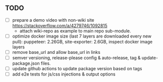 ## TODO

- [ ] prepare a demo video with non-wiki site https://stackoverflow.com/a/4279746/1092815
  - attach wiki-repo as example to main repo sub-module.
- [ ] optimize docker image size (last 7 layers are downloaded every new pull): puppeteer: 2.26GB, site-exporter: 2.6GB, inspect docker image layers
- [ ] remove base_url and allow base_url in links
- [ ] semver versioning, release-please config & auto-release, tag & update-package.json files.
- [ ] update github actions to update package version based on tags
- [ ] add e2e tests for js/css injections & output options